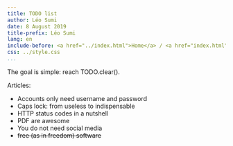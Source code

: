 ```yaml
---
title: TODO list
author: Léo Sumi
date: 8 August 2019
title-prefix: Léo Sumi
lang: en
include-before: <a href="../index.html">Home</a> / <a href="index.html">Lists</a>
css: ../style.css
...
```


The goal is simple: reach TODO.clear().

Articles:

* Accounts only need username and password
* Caps lock: from useless to indispensable
* HTTP status codes in a nutshell
* PDF are awesome
* You do not need social media
* ~~free (as in freedom) software~~
